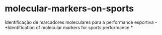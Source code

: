 # molecular-markers-on-sports
Identificação de marcadores moleculares para a performance esportiva - *Identification of molecular markers for sports performance
*
